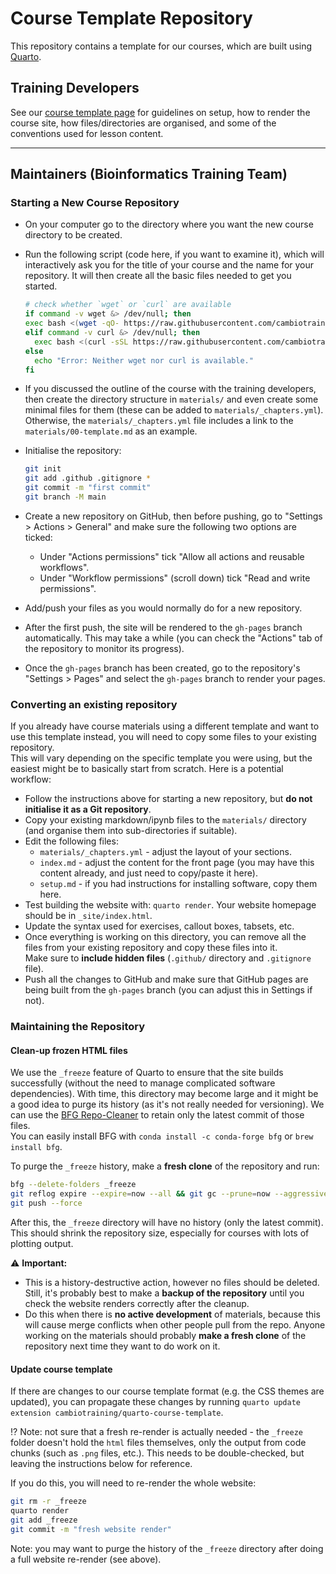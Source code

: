 # Course Template Repository

This repository contains a template for our courses, which are built using [Quarto](https://quarto.org/docs/get-started/).


## Training Developers

See our [course template page](https://cambiotraining.github.io/quarto-course-template/materials.html) for guidelines on setup, how to render the course site, how files/directories are organised, and some of the conventions used for lesson content. 

----

## Maintainers (Bioinformatics Training Team)

### Starting a New Course Repository

- On your computer go to the directory where you want the new course directory to be created.
- Run the following script (code here, if you want to examine it), which will interactively ask you for the title of your course and the name for your repository. 
  It will then create all the basic files needed to get you started. 
  
    ```bash
    # check whether `wget` or `curl` are available
    if command -v wget &> /dev/null; then
    exec bash <(wget -qO- https://raw.githubusercontent.com/cambiotraining/quarto-course-template/refs/heads/main/utils/setup_course.sh)
    elif command -v curl &> /dev/null; then
      exec bash <(curl -sSL https://raw.githubusercontent.com/cambiotraining/quarto-course-template/refs/heads/main/utils/setup_course.sh)
    else
      echo "Error: Neither wget nor curl is available."
    fi
    ```

- If you discussed the outline of the course with the training developers, then create the directory structure in `materials/` and even create some minimal files for them (these can be added to `materials/_chapters.yml`). Otherwise, the `materials/_chapters.yml` file includes a link to the `materials/00-template.md` as an example.
- Initialise the repository: 
  ```bash
  git init
  git add .github .gitignore *
  git commit -m "first commit"
  git branch -M main
  ```
- Create a new repository on GitHub, then before pushing, go to "Settings > Actions > General" and make sure the following two options are ticked:
  - Under "Actions permissions" tick "Allow all actions and reusable workflows".
  - Under "Workflow permissions" (scroll down) tick "Read and write permissions".
- Add/push your files as you would normally do for a new repository. 
- After the first push, the site will be rendered to the `gh-pages` branch automatically. 
  This may take a while (you can check the "Actions" tab of the repository to monitor its progress). 
- Once the `gh-pages` branch has been created, go to the repository's "Settings > Pages" and select the `gh-pages` branch to render your pages. 


### Converting an existing repository

If you already have course materials using a different template and want to use this template instead, you will need to copy some files to your existing repository.  
This will vary depending on the specific template you were using, but the easiest might be to basically start from scratch. 
Here is a potential workflow:

- Follow the instructions above for starting a new repository, but **do not initialise it as a Git repository**.
- Copy your existing markdown/ipynb files to the `materials/` directory (and organise them into sub-directories if suitable).
- Edit the following files:
  - `materials/_chapters.yml` - adjust the layout of your sections.
  - `index.md` - adjust the content for the front page (you may have this content already, and just need to copy/paste it here).
  - `setup.md` - if you had instructions for installing software, copy them here.
- Test building the website with: `quarto render`. Your website homepage should be in `_site/index.html`. 
- Update the syntax used for exercises, callout boxes, tabsets, etc.
- Once everything is working on this directory, you can remove all the files from your existing repository and copy these files into it.  
  Make sure to **include hidden files** (`.github/` directory and `.gitignore` file).
- Push all the changes to GitHub and make sure that GitHub pages are being built from the `gh-pages` branch (you can adjust this in Settings if not). 


### Maintaining the Repository

#### Clean-up frozen HTML files

We use the `_freeze` feature of Quarto to ensure that the site builds successfully (without the need to manage complicated software dependencies).
With time, this directory may become large and it might be a good idea to purge its history (as it's not really needed for versioning).
We can use the [BFG Repo-Cleaner](https://rtyley.github.io/bfg-repo-cleaner/) to retain only the latest commit of those files.  
You can easily install BFG with `conda install -c conda-forge bfg` or `brew install bfg`.

To purge the `_freeze` history, make a **fresh clone** of the repository and run:

```bash
bfg --delete-folders _freeze
git reflog expire --expire=now --all && git gc --prune=now --aggressive
git push --force
```

After this, the `_freeze` directory will have no history (only the latest commit). 
This should shrink the repository size, especially for courses with lots of plotting output.

:warning: **Important:**

- This is a history-destructive action, however no files should be deleted. Still, it's probably best to make a **backup of the repository** until you check the website renders correctly after the cleanup.  
- Do this when there is **no active development** of materials, because this will cause merge conflicts when other people pull from the repo. 
  Anyone working on the materials should probably **make a fresh clone** of the repository next time they want to do work on it. 


#### Update course template

If there are changes to our course template format (e.g. the CSS themes are updated), you can propagate these changes by running `quarto update extension cambiotraining/quarto-course-template`.  

:interrobang: Note: not sure that a fresh re-render is actually needed - the `_freeze` folder doesn't hold the `html` files themselves, only the output from code chunks (such as `.png` files, etc.). This needs to be double-checked, but leaving the instructions below for reference.

If you do this, you will need to re-render the whole website: 

```bash
git rm -r _freeze
quarto render
git add _freeze
git commit -m "fresh website render"
```

Note: you may want to purge the history of the `_freeze` directory after doing a full website re-render (see above).
